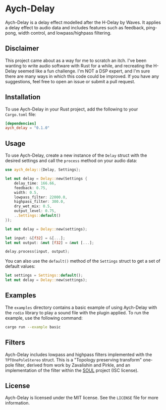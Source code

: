 # Aych-Delay

Aych-Delay is a delay effect modelled after the H-Delay by Waves. It applies a delay effect to audio data and includes features such as feedback, ping-pong, width control, and lowpass/highpass filtering.

## Disclaimer

This project came about as a way for me to scratch an itch. I've been wanting to write audio software with Rust for a while, and recreating the H-Delay seemed like a fun challenge. I'm NOT a DSP expert, and I'm sure there are many ways in which this code could be improved. If you have any suggestions, feel free to open an issue or submit a pull request.

## Installation

To use Aych-Delay in your Rust project, add the following to your `Cargo.toml` file:

```toml
[dependencies]
aych_delay = "0.1.0"
```


## Usage

To use Aych-Delay, create a new instance of the `Delay` struct with the desired settings and call the `process` method on your audio data:

```rust
use aych_delay::{Delay, Settings};

let mut delay = Delay::new(Settings {
    delay_time: 166.66,
    feedback: 0.75,
    width: 0.5,
    lowpass_filter: 22000.0,
    highpass_filter: 300.0,
    dry_wet_mix: 0.5,
    output_level: 0.75,
    ..Settings::default()
});

let mut delay = Delay::new(settings);

let input: &[f32] = &[...];
let mut output: &mut [f32] = &mut [...];

delay.process(input, output);
```

You can also use the `default()` method of the `Settings` struct to get a set of default values:

```rust
let settings = Settings::default();
let mut delay = Delay::new(settings);
```

## Examples

The `examples` directory contains a basic example of using Aych-Delay with the `rodio` library to play a sound file with the plugin applied. To run the example, use the following command:

```bash
cargo run --example basic
```

## Filters

Aych-Delay includes lowpass and highpass filters implemented with the `TPTOnePoleStereo` struct. This is a "Topology preserving transform" one-pole filter, derived from work by Zavalishin and Pirkle, and an implementation of the filter within the [SOUL](https://github.com/soul-lang/SOUL) project (ISC license).

## License

Aych-Delay is licensed under the MIT license. See the `LICENSE` file for more information.

